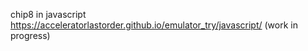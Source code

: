 chip8 in javascript https://acceleratorlastorder.github.io/emulator_try/javascript/ (work in progress)
